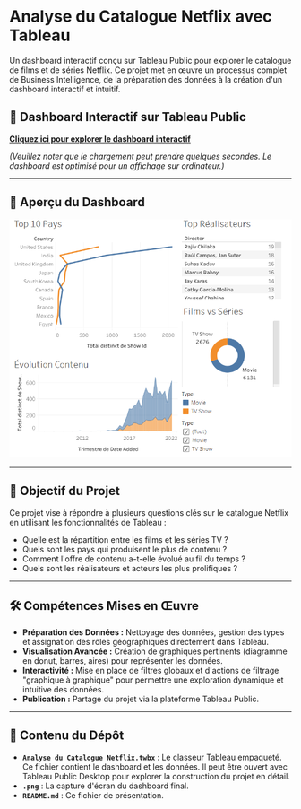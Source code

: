 # Analyse du Catalogue Netflix avec Tableau

Un dashboard interactif conçu sur Tableau Public pour explorer le catalogue de films et de séries Netflix. Ce projet met en œuvre un processus complet de Business Intelligence, de la préparation des données à la création d'un dashboard interactif et intuitif.

## 🚀 Dashboard Interactif sur Tableau Public

**[Cliquez ici pour explorer le dashboard interactif]([(https://public.tableau.com/app/profile/jacques.wu/viz/AnalyseduCatalogueNetflix/Tableaudebord1?publish=yes)])**

*(Veuillez noter que le chargement peut prendre quelques secondes. Le dashboard est optimisé pour un affichage sur ordinateur.)*

---

## 📸 Aperçu du Dashboard

![Aperçu du Dashboard Netflix](Dashboard_Netflix.png)

---

## 🎯 Objectif du Projet

Ce projet vise à répondre à plusieurs questions clés sur le catalogue Netflix en utilisant les fonctionnalités de Tableau :
*   Quelle est la répartition entre les films et les séries TV ?
*   Quels sont les pays qui produisent le plus de contenu ?
*   Comment l'offre de contenu a-t-elle évolué au fil du temps ?
*   Quels sont les réalisateurs et acteurs les plus prolifiques ?

---

## 🛠️ Compétences Mises en Œuvre

*   **Préparation des Données :** Nettoyage des données, gestion des types et assignation des rôles géographiques directement dans Tableau.
*   **Visualisation Avancée :** Création de graphiques pertinents (diagramme en donut, barres, aires) pour représenter les données.
*   **Interactivité :** Mise en place de filtres globaux et d'actions de filtrage "graphique à graphique" pour permettre une exploration dynamique et intuitive des données.
*   **Publication :** Partage du projet via la plateforme Tableau Public.

---

## 📂 Contenu du Dépôt

*   **`Analyse du Catalogue Netflix.twbx`** : Le classeur Tableau empaqueté. Ce fichier contient le dashboard et les données. Il peut être ouvert avec Tableau Public Desktop pour explorer la construction du projet en détail.
*   **`.png`** : La capture d'écran du dashboard final.
*   **`README.md`** : Ce fichier de présentation.
